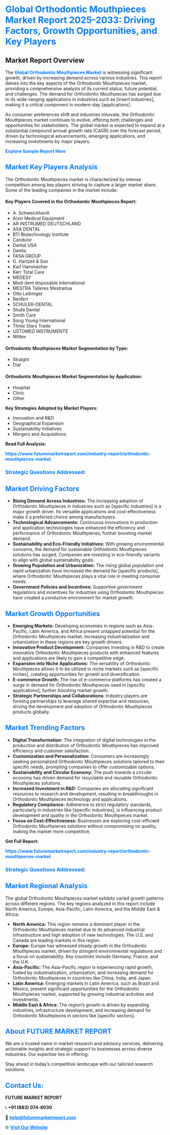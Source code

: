 <h1 style="color: #007BFF;">Global Orthodontic Mouthpieces Market Report 2025-2033: Driving Factors, Growth Opportunities, and Key Players</h1>

<section id="overview">
<h2>Market Report Overview</h2>
<p>The <a href="https://www.futuremarketreport.com/industry-report/orthodontic-mouthpieces-market" style="color: #007BFF; text-decoration: none;"><strong>Global Orthodontic Mouthpieces Market</strong></a> is witnessing significant growth, driven by increasing demand across various industries. This report delves into the key aspects of the Orthodontic Mouthpieces market, providing a comprehensive analysis of its current status, future potential, and challenges. The demand for Orthodontic Mouthpieces has surged due to its wide-ranging applications in industries such as [insert industries], making it a critical component in modern-day [applications].</p>
<p>As consumer preferences shift and industries innovate, the Orthodontic Mouthpieces market continues to evolve, offering both challenges and opportunities for stakeholders. The global market is expected to expand at a substantial compound annual growth rate (CAGR) over the forecast period, driven by technological advancements, emerging applications, and increasing investments by major players.</p>
</section>

<section id="overview">
<p><a href="https://www.futuremarketreport.com/request-sample/reportId=36125" style="color: #007BFF; text-decoration: none;"><strong>Explore Sample Report Here</strong></a></p>
</section>

<section id="key-players">
<h2 style="color: #007BFF;">Market Key Players Analysis</h2>
<p>The Orthodontic Mouthpieces market is characterized by intense competition among key players striving to capture a larger market share. Some of the leading companies in the market include:</p>
<h4>Key Players Covered in the Orthodontic Mouthpieces Report:</h4>
<ul><li>A. Schweickhardt</li><li>Aixin Medical Equipment</li><li>AR INSTRUMED DEUTSCHLAND</li><li>ASA DENTAL</li><li>BTI Biotechnology Institute</li><li>Candulor</li><li>Dental USA</li><li>Dentis</li><li>FASA GROUP</li><li>G. Hartzell &amp; Son</li><li>Karl Hammacher</li><li>Kerr Total Care</li><li>MEDESY</li><li>Medi dent disposable international</li><li>MESTRA Talleres Mestraitua</li><li>Otto Leibinger</li><li>Renfert</li><li>SCHULER-DENTAL</li><li>Shufa Dental</li><li>Smith Care</li><li>Song Young International</li><li>Three Stars Trade</li><li>USTOMED INSTRUMENTE</li><li>Wittex</li></ul>
<h4>Orthodontic Mouthpieces Market Segmentation by Type:</h4>
<ul><li>Straight</li><li>Dial</li></ul>

<h4>Orthodontic Mouthpieces Market Segmentation by Application:</h4>
<ul><li>Hospital</li><li>Clinic</li><li>Other</li></ul>
<p><strong>Key Strategies Adopted by Market Players:</strong></p>
<ul>
<li>Innovation and R&D</li>
<li>Geographical Expansion</li>
<li>Sustainability Initiatives</li>
<li>Mergers and Acquisitions</li>
</ul>
</section>

<section>
<p><strong>Read Full Analysis: </strong></p><a href="https://www.futuremarketreport.com/industry-report/orthodontic-mouthpieces-market" style="color: #007BFF; text-decoration: none;"><strong>https://www.futuremarketreport.com/industry-report/orthodontic-mouthpieces-market</strong></a>
<h3 style="color: #007BFF;">Strategic Questions Addressed:</h3>
</section>

<section id="driving-factors">
<h2 style="color: #007BFF;">Market Driving Factors</h2>
<ul>
<li><strong>Rising Demand Across Industries:</strong> The increasing adoption of Orthodontic Mouthpieces in industries such as [specific industries] is a major growth driver. Its versatile applications and cost-effectiveness make it a preferred choice among manufacturers.</li>
<li><strong>Technological Advancements:</strong> Continuous innovations in production and application technologies have enhanced the efficiency and performance of Orthodontic Mouthpieces, further boosting market demand.</li>
<li><strong>Sustainability and Eco-Friendly Initiatives:</strong> With growing environmental concerns, the demand for sustainable Orthodontic Mouthpieces solutions has surged. Companies are investing in eco-friendly variants to align with global sustainability goals.</li>
<li><strong>Growing Population and Urbanization:</strong> The rising global population and rapid urbanization have increased the demand for [specific products], where Orthodontic Mouthpieces plays a vital role in meeting consumer needs.</li>
<li><strong>Government Policies and Incentives:</strong> Supportive government regulations and incentives for industries using Orthodontic Mouthpieces have created a conducive environment for market growth.</li>
</ul>
</section>

<section id="growth-opportunities">
<h2 style="color: #007BFF;">Market Growth Opportunities</h2>
<ul>
<li><strong>Emerging Markets:</strong> Developing economies in regions such as Asia-Pacific, Latin America, and Africa present untapped potential for the Orthodontic Mouthpieces market. Increasing industrialization and urbanization in these regions are key growth drivers.</li>
<li><strong>Innovative Product Development:</strong> Companies investing in R&D to create innovative Orthodontic Mouthpieces products with enhanced features and applications are likely to gain a competitive edge.</li>
<li><strong>Expansion into Niche Applications:</strong> The versatility of Orthodontic Mouthpieces allows it to be utilized in niche markets such as [specific niches], creating opportunities for growth and diversification.</li>
<li><strong>E-commerce Growth:</strong> The rise of e-commerce platforms has created a surge in demand for Orthodontic Mouthpieces used in [specific applications], further boosting market growth.</li>
<li><strong>Strategic Partnerships and Collaborations:</strong> Industry players are forming partnerships to leverage shared expertise and resources, driving the development and adoption of Orthodontic Mouthpieces products globally.</li>
</ul>
</section>

<section id="trending-factors">
<h2 style="color: #007BFF;">Market Trending Factors</h2>
<ul>
<li><strong>Digital Transformation:</strong> The integration of digital technologies in the production and distribution of Orthodontic Mouthpieces has improved efficiency and customer satisfaction.</li>
<li><strong>Customization and Personalization:</strong> Consumers are increasingly seeking personalized Orthodontic Mouthpieces solutions tailored to their specific needs, prompting companies to offer customizable options.</li>
<li><strong>Sustainability and Circular Economy:</strong> The push towards a circular economy has driven demand for recyclable and reusable Orthodontic Mouthpieces solutions.</li>
<li><strong>Increased Investment in R&D:</strong> Companies are allocating significant resources to research and development, resulting in breakthroughs in Orthodontic Mouthpieces technology and applications.</li>
<li><strong>Regulatory Compliance:</strong> Adherence to strict regulatory standards, particularly in industries like [specific industries], is influencing product development and quality in the Orthodontic Mouthpieces market.</li>
<li><strong>Focus on Cost-Effectiveness:</strong> Businesses are exploring cost-efficient Orthodontic Mouthpieces solutions without compromising on quality, making the market more competitive.</li>
</ul>
</section>

<section>
<p><strong>Get Full Report: </strong></p><a href="https://www.futuremarketreport.com/industry-report/orthodontic-mouthpieces-market" style="color: #007BFF; text-decoration: none;"><strong>https://www.futuremarketreport.com/industry-report/orthodontic-mouthpieces-market</strong></a>
<h3 style="color: #007BFF;">Strategic Questions Addressed:</h3>
</section>


<section id="regional-analysis">
<h2 style="color: #007BFF;">Market Regional Analysis</h2>
<p>The global Orthodontic Mouthpieces market exhibits varied growth patterns across different regions. The key regions analyzed in this report include North America, Europe, Asia-Pacific, Latin America, and the Middle East & Africa:</p>
<ul>
<li><strong>North America:</strong> This region remains a dominant player in the Orthodontic Mouthpieces market due to its advanced industrial infrastructure and high adoption of new technologies. The U.S. and Canada are leading markets in this region.</li>
<li><strong>Europe:</strong> Europe has witnessed steady growth in the Orthodontic Mouthpieces market, driven by stringent environmental regulations and a focus on sustainability. Key countries include Germany, France, and the U.K.</li>
<li><strong>Asia-Pacific:</strong> The Asia-Pacific region is experiencing rapid growth, fueled by industrialization, urbanization, and increasing demand for Orthodontic Mouthpieces in countries like China, India, and Japan.</li>
<li><strong>Latin America:</strong> Emerging markets in Latin America, such as Brazil and Mexico, present significant opportunities for the Orthodontic Mouthpieces market, supported by growing industrial activities and investments.</li>
<li><strong>Middle East & Africa:</strong> The region’s growth is driven by expanding industries, infrastructure development, and increasing demand for Orthodontic Mouthpieces in sectors like [specific sectors].</li>
</ul>
</section>

<footer>
<h2 style="color: #007BFF;">About FUTURE MARKET REPORT</h2>
<p>We are a trusted name in market research and advisory services, delivering actionable insights and strategic support to businesses across diverse industries. Our expertise lies in offering:</p>

<p>Stay ahead in today’s competitive landscape with our tailored research solutions.</p>

<h2 style="color: #007BFF;">Contact Us:</h2>
<p><strong>FUTURE MARKET REPORT</strong></p>
<p>📞 <strong>+91 (883) 074-8030</strong></p>
<p>📧 <strong><a href="mailto:help@futuremarketreport.com" style="color: #007BFF;">help@futuremarketreport.com</a></strong></p>
<p>🌐 <strong><a href="https://www.futuremarketreport.com/" style="color: #007BFF;">Visit Our Website</a></strong></p>
</footer>